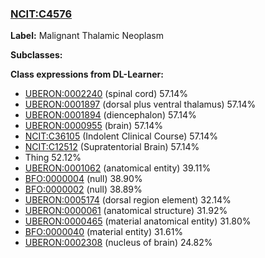 
### [NCIT:C4576](http://purl.obolibrary.org/obo/NCIT_C4576)
**Label:** Malignant Thalamic Neoplasm

**Subclasses:** 

**Class expressions from DL-Learner:**

- [UBERON:0002240](http://purl.obolibrary.org/obo/UBERON_0002240) (spinal cord) 57.14%
- [UBERON:0001897](http://purl.obolibrary.org/obo/UBERON_0001897) (dorsal plus ventral thalamus) 57.14%
- [UBERON:0001894](http://purl.obolibrary.org/obo/UBERON_0001894) (diencephalon) 57.14%
- [UBERON:0000955](http://purl.obolibrary.org/obo/UBERON_0000955) (brain) 57.14%
- [NCIT:C36105](http://purl.obolibrary.org/obo/NCIT_C36105) (Indolent Clinical Course) 57.14%
- [NCIT:C12512](http://purl.obolibrary.org/obo/NCIT_C12512) (Supratentorial Brain) 57.14%
- Thing 52.12%
- [UBERON:0001062](http://purl.obolibrary.org/obo/UBERON_0001062) (anatomical entity) 39.11%
- [BFO:0000004](http://purl.obolibrary.org/obo/BFO_0000004) (null) 38.90%
- [BFO:0000002](http://purl.obolibrary.org/obo/BFO_0000002) (null) 38.89%
- [UBERON:0005174](http://purl.obolibrary.org/obo/UBERON_0005174) (dorsal region element) 32.14%
- [UBERON:0000061](http://purl.obolibrary.org/obo/UBERON_0000061) (anatomical structure) 31.92%
- [UBERON:0000465](http://purl.obolibrary.org/obo/UBERON_0000465) (material anatomical entity) 31.80%
- [BFO:0000040](http://purl.obolibrary.org/obo/BFO_0000040) (material entity) 31.61%
- [UBERON:0002308](http://purl.obolibrary.org/obo/UBERON_0002308) (nucleus of brain) 24.82%


